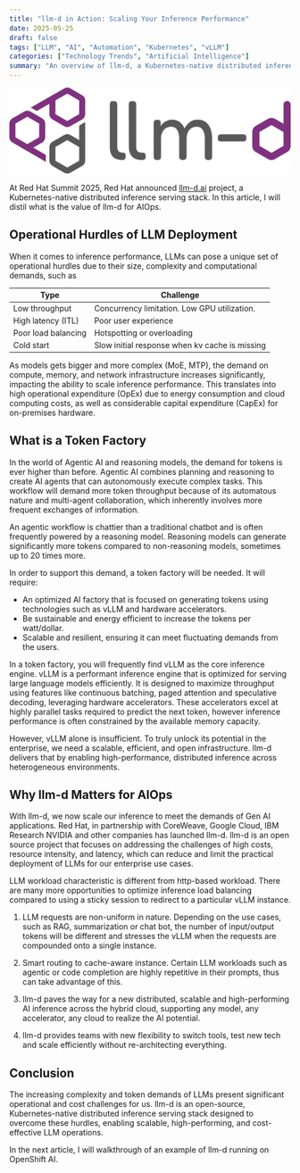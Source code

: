 ```yaml
---
title: "llm-d in Action: Scaling Your Inference Performance"
date: 2025-05-25
draft: false
tags: ["LLM", "AI", "Automation", "Kubernetes", "vLLM"]
categories: ["Technology Trends", "Artificial Intelligence"]
summary: "An overview of llm-d, a Kubernetes-native distributed inference serving stack, that addressing LLM deployment challenges."
---
```


![](llm-d-logotype-and-icon.png)

At Red Hat Summit 2025, Red Hat announced [llm-d.ai](https://llm-d.ai) project, a Kubernetes-native distributed inference serving stack. In this article, I will distil what is the value of llm-d for AIOps.

## Operational Hurdles of LLM Deployment

When it comes to inference performance, LLMs can pose a unique set of operational hurdles due to their size, complexity and computational demands, such as

| Type | Challenge |
|-| -|
| Low throughput | Concurrency limitation. Low GPU utilization. |
| High latency (ITL)| Poor user experience |
| Poor load balancing | Hotspotting or overloading |
| Cold start | Slow initial response when kv cache is missing |

As models gets bigger and more complex (MoE, MTP), the demand on compute, memory, and network infrastructure increases significantly, impacting the ability to scale inference performance. This translates into high operational expenditure (OpEx) due to energy consumption and cloud computing costs, as well as considerable capital expenditure (CapEx) for on-premises hardware.

## What is a Token Factory

In the world of Agentic AI and reasoning models, the demand for tokens is ever higher than before. Agentic AI combines planning and reasoning to create AI agents that can autonomously execute complex tasks. This workflow will demand more token throughput because of its automatous nature and multi-agent collaboration, which inherently involves more frequent exchanges of information.

An agentic workflow is chattier than a traditional chatbot and is often frequently powered by a reasoning model. Reasoning models can generate significantly more tokens compared to non-reasoning models, sometimes up to 20 times more.

In order to support this demand, a token factory will be needed. It will require:

* An optimized AI factory that is focused on generating tokens using technologies such as vLLM and hardware accelerators.
* Be sustainable and energy efficient to increase the tokens per watt/dollar.
* Scalable and resilient, ensuring it can meet fluctuating demands from the users.

In a token factory, you will frequently find vLLM as the core inference engine. vLLM is a performant inference engine that is optimized for serving large language models efficiently. It is designed to maximize throughput using features like continuous batching, paged attention and speculative decoding, leveraging hardware accelerators. These accelerators excel at highly parallel tasks required to predict the next token, however inference performance is often constrained by the available memory capacity.

However, vLLM alone is insufficient. To truly unlock its potential in the enterprise, we need a scalable, efficient, and open infrastructure. llm-d delivers that by enabling high-performance, distributed inference across heterogeneous environments.

## Why llm-d Matters for AIOps

With llm-d, we now scale our inference to meet the demands of Gen AI applications. Red Hat, in partnership with CoreWeave, Google Cloud, IBM Research NVIDIA and other companies has launched llm-d. llm-d is an open source project that focuses on addressing the challenges of high costs, resource intensity, and latency, which can reduce and limit the practical deployment of LLMs for our enterprise use cases.

LLM workload characteristic is different from http-based workload. There are many more opportunities to optimize inference load balancing compared to using a sticky session to redirect to a particular vLLM instance.

1. LLM requests are non-uniform in nature. Depending on the use cases, such as RAG, summarization or chat bot, the number of input/output tokens will be different and stresses the vLLM when the requests are compounded onto a single instance.

1. Smart routing to cache-aware instance. Certain LLM workloads such as agentic or code completion are highly repetitive in their prompts, thus can take advantage of this. 

1. llm-d paves the way for a new distributed, scalable and high-performing AI inference across the hybrid cloud, supporting any model, any accelerator, any cloud to realize the AI potential.

1. llm-d provides teams with new flexibility to switch tools, test new tech and scale efficiently without re-architecting everything.

## Conclusion

The increasing complexity and token demands of LLMs present significant operational and cost challenges for us. llm-d is an open-source, Kubernetes-native distributed inference serving stack designed to overcome these hurdles, enabling scalable, high-performing, and cost-effective LLM operations. 

In the next article, I will walkthrough of an example of llm-d running on OpenShift AI.